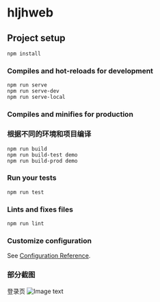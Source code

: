 # hljhweb

## Project setup
```
npm install
```

### Compiles and hot-reloads for development
```
npm run serve
npm run serve-dev
npm run serve-local
```

### Compiles and minifies for production 
### 根据不同的环境和项目编译
```
npm run build
npm run build-test demo
npm run build-prod demo
```

### Run your tests
```
npm run test
```

### Lints and fixes files
```
npm run lint
```

### Customize configuration
See [Configuration Reference](https://cli.vuejs.org/config/).

### 部分截图
登录页
![Image text]()